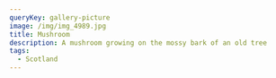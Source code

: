 ```yaml
---
queryKey: gallery-picture
image: /img/img_4989.jpg
title: Mushroom
description: A mushroom growing on the mossy bark of an old tree
tags:
  - Scotland
---
```

